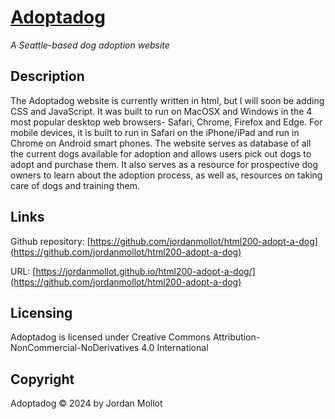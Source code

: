 # [Adoptadog](https://jordanmollot.github.io/html200-adopt-a-dog/)
*A Seattle-based dog adoption website*

## Description

The Adoptadog website is currently written in html, but I will soon be adding CSS and JavaScript. It was built to run on MacOSX and Windows in the 4 most popular desktop web browsers- Safari, Chrome, Firefox and Edge. For mobile devices, it is built to run in Safari on the iPhone/iPad and run in Chrome on Android smart phones. The website serves as database of all the current dogs available for adoption and allows users pick out dogs to adopt and purchase them. It also serves as a resource for prospective dog owners to learn about the adoption process, as well as, resources on taking care of dogs and training them.

## Links

Github repository: [https://github.com/jordanmollot/html200-adopt-a-dog](https://github.com/jordanmollot/html200-adopt-a-dog)

URL: [https://jordanmollot.github.io/html200-adopt-a-dog/](https://github.com/jordanmollot/html200-adopt-a-dog)

## Licensing

Adoptadog is licensed under Creative Commons Attribution-NonCommercial-NoDerivatives 4.0 International

## Copyright

Adoptadog © 2024 by Jordan Mollot

